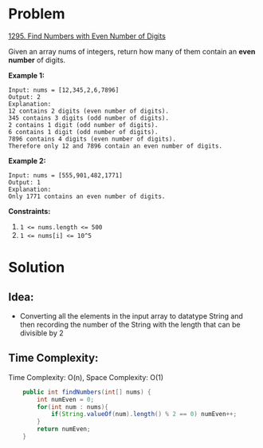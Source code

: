 # Problem
[1295. Find Numbers with Even Number of Digits](https://leetcode.com/problems/find-numbers-with-even-number-of-digits/)

Given an array nums of integers, return how many of them contain an **even number** of digits.
 

**Example 1:**
```text
Input: nums = [12,345,2,6,7896]
Output: 2
Explanation: 
12 contains 2 digits (even number of digits). 
345 contains 3 digits (odd number of digits). 
2 contains 1 digit (odd number of digits). 
6 contains 1 digit (odd number of digits). 
7896 contains 4 digits (even number of digits). 
Therefore only 12 and 7896 contain an even number of digits.
```

**Example 2:**
```text
Input: nums = [555,901,482,1771]
Output: 1 
Explanation: 
Only 1771 contains an even number of digits.
 ```

**Constraints:**

1. ```1 <= nums.length <= 500```
2. ```1 <= nums[i] <= 10^5```


# Solution
## Idea:
* Converting all the elements in the input array to datatype String and then recording the number of the String with the length that can be divisible by 2
##  Time Complexity:
Time Complexity: O(n), Space Complexity: O(1)

```java
    public int findNumbers(int[] nums) {
        int numEven = 0;
        for(int num : nums){
            if(String.valueOf(num).length() % 2 == 0) numEven++;
        }
        return numEven;
    }
```
